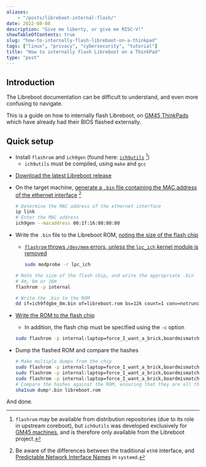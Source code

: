 ```yaml
---
aliases:
    - "/posts/libreboot-internal-flash/"
date: 2022-08-08
description: "Give me liberty, or give me RISC-V!"
showTableOfContents: true
slug: "how-to-internally-flash-libreboot-on-a-thinkpad"
tags: ["linux", "privacy", "cybersecurity", "tutorial"]
title: "How to internally flash Libreboot on a ThinkPad"
type: "post"
---
```


## Introduction

The Libreboot documentation can be difficult to understand, and even more confusing to navigate.

This is a guide on how to internally flash Libreboot, on [GM45 ThinkPads](https://libreboot.org/docs/hardware/#laptops-intel-x86) which have already had their BIOS flashed externally.

## Quick setup

- Install `flashrom` and `ich9gen` (found here: [`ich9utils`](https://notabug.org/libreboot/ich9utils) [^ich9])
    - `ich9utils` must be compiled, using `make` and `gcc`

[^ich9]: `flashrom` may be available from distribution repositories (due to its role in upstream coreboot), but `ich9utils` was developed exclusively for [GM45 machines](https://libreboot.org/docs/install/#howto-readwriteerase-the-boot-flash-please-check-list-of-exceptions-below-before-you-attempt-this), and is therefore only available from the Libreboot project.

- [Download the latest Libreboot release](https://libreboot.org/download.html#https)
- On the target machine, [generate a `.bin` file containing the MAC address of the ethernet interface](https://libreboot.org/docs/install/ich9utils.html#ich9gen) [^eth]

    ```sh
    # Determine the MAC address of the ethernet interface
    ip link
    # Enter the MAC address
    ich9gen --macaddress 00:1f:16:80:80:80
    ```

[^eth]: Be aware of the differences between the traditional `eth0` interface, and [Predictable Network Interface Names](https://www.freedesktop.org/wiki/Software/systemd/PredictableNetworkInterfaceNames/) in `systemd`.

- Write the `.bin` file to the Libreboot ROM, [noting the size of the flash chip](https://libreboot.org/docs/install/#flash-chip-size)
    
    - [`flashrom` throws `/dev/mem` errors, unless the `lpc_ich` kernel module is removed](https://www.flashrom.org/FAQ#What_can_I_do_about_/dev/mem_errors?)

        ```sh
        sudo modprobe -r lpc_ich
        ```

    ```sh
    # Note the size of the flash chip, and write the appropriate .bin
    # 4m, 8m or 16m
    flashrom -p internal

    # Write the .bin to the ROM
    dd if=ich9fdgbe_8m.bin of=libreboot.rom bs=12k count=1 conv=notrunc
    ```

- [Write the ROM to the flash chip](https://libreboot.org/docs/install/#howto-readwriteerase-the-boot-flash-please-check-list-of-exceptions-below-before-you-attempt-this)
    - In addition, the flash chip must be specified using the `-c` option

    ```sh
    sudo flashrom -p internal:laptop=force_I_want_a_brick,boardmismatch=force -w libreboot.rom
    ```

- Dump the flashed ROM and compare the hashes

    ```sh
    # Make multiple dumps from the chip
    sudo flashrom -p internal:laptop=force_I_want_a_brick,boardmismatch=force -r dump1.bin
    sudo flashrom -p internal:laptop=force_I_want_a_brick,boardmismatch=force -r dump2.bin
    sudo flashrom -p internal:laptop=force_I_want_a_brick,boardmismatch=force -r dump3.bin
    # Compare the hashes against the ROM, ensuring that they are all the same
    sha1sum dump*.bin libreboot.rom
    ```

And done.
